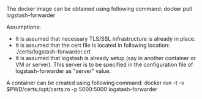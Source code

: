 The docker image can be obtained using following command:
docker pull logstash-forwarder

Assumptions:
- It is assumed that necessary TLS/SSL infrastructure is already in place.
- It is assumed that the cert file is located in following location:
  ./certs/logstash-forwarder.crt
- It is assumed that logstash is already setup (say in another container
  or VM or server). This server is to be specified in the configuration
  file of logstash-forwarder as "server" value.

A container can be created using following command:
docker run -t -v $PWD/certs:/opt/certs:ro -p 5000:5000 logstash-forwarder
